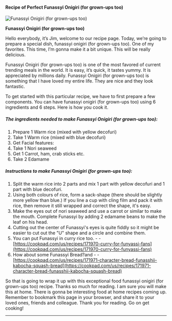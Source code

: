             

#### Recipe of Perfect Funassyi Onigiri (for grown-ups too)

![Funassyi Onigiri (for grown-ups too)](https://img-global.cpcdn.com/recipes/6475660097748992/751x532cq70/funassyi-onigiri-for-grown-ups-too-recipe-main-photo.jpg)

**Funassyi Onigiri (for grown-ups too)**

Hello everybody, it’s Jim, welcome to our recipe page. Today, we’re going to prepare a special dish, funassyi onigiri (for grown-ups too). One of my favorites. This time, I’m gonna make it a bit unique. This will be really delicious.

Funassyi Onigiri (for grown-ups too) is one of the most favored of current trending meals in the world. It is easy, it’s quick, it tastes yummy. It is appreciated by millions daily. Funassyi Onigiri (for grown-ups too) is something that I have loved my entire life. They are nice and they look fantastic.

To get started with this particular recipe, we have to first prepare a few components. You can have funassyi onigiri (for grown-ups too) using 6 ingredients and 6 steps. Here is how you cook it.

##### The ingredients needed to make Funassyi Onigiri (for grown-ups too):

1.  Prepare 1 Warm rice (mixed with yellow decofuri)
2.  Take 1 Warm rice (mixed with blue decofuri)
3.  Get Facial features:
4.  Take 1 Nori seaweed
5.  Get 1 Carrot, ham, crab sticks etc.
6.  Take 2 Edamame

##### Instructions to make Funassyi Onigiri (for grown-ups too):

1.  Split the warm rice into 2 parts and mix 1 part with yellow decofuri and 1 part with blue decofuri.
2.  Using both colours of rice, form a sack-shape (there should be slightly more yellow than blue.) If you line a cup with cling film and pack it with rice, then remove it still wrapped and correct the shape, it's easy.
3.  Make the eyes out of nori seaweed and use a carrot or similar to make the mouth. Complete Funassyi by adding 2 edamame beans to make the leaf on his head.
4.  Cutting out the center of Funassyi's eyes is quite fiddly so it might be easier to cut out the "U" shape and a circle and combine them.
5.  You can put Funassyi in curry rice too. - - [https://cookpad.com/us/recipes/171970-curry-for-funyassi-fans](https://cookpad.com/us/recipes/171970-curry-for-funyassi-fans)
6.  How about some Funassyi Bread?and - - [https://cookpad.com/us/recipes/171971-character-bread-funasshii-kabocha-squash-bread](https://cookpad.com/us/recipes/171971-character-bread-funasshii-kabocha-squash-bread)

So that is going to wrap it up with this exceptional food funassyi onigiri (for grown-ups too) recipe. Thanks so much for reading. I am sure you will make this at home. There is gonna be interesting food at home recipes coming up. Remember to bookmark this page in your browser, and share it to your loved ones, friends and colleague. Thank you for reading. Go on get cooking!

* * *